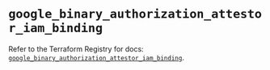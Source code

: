 # `google_binary_authorization_attestor_iam_binding`

Refer to the Terraform Registry for docs: [`google_binary_authorization_attestor_iam_binding`](https://registry.terraform.io/providers/hashicorp/google-beta/6.11.1/docs/resources/google_binary_authorization_attestor_iam_binding).

